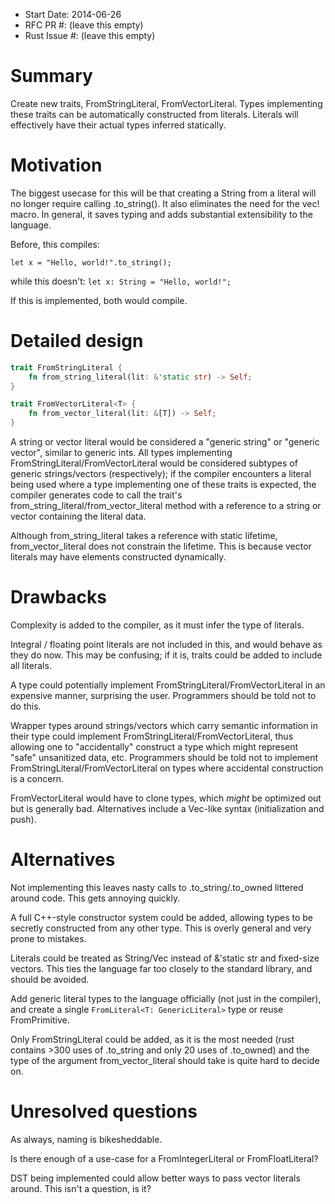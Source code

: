 - Start Date: 2014-06-26
- RFC PR #: (leave this empty)
- Rust Issue #: (leave this empty)

# Summary

Create new traits, FromStringLiteral, FromVectorLiteral<T>. Types implementing these traits can be automatically constructed from literals. Literals will effectively have their actual types inferred statically.

# Motivation

The biggest usecase for this will be that creating a String from a literal will no longer require calling .to_string(). It also eliminates the need for the vec! macro. In general, it saves typing and adds substantial extensibility to the language.

Before, this compiles:

```let x = "Hello, world!".to_string();```

while this doesn't:
```let x: String = "Hello, world!";```

If this is implemented, both would compile.

# Detailed design

```rust
trait FromStringLiteral {
    fn from_string_literal(lit: &'static str) -> Self;
}

trait FromVectorLiteral<T> {
    fn from_vector_literal(lit: &[T]) -> Self;
}
```


A string or vector literal would be considered a "generic string" or "generic vector", similar to generic ints. All types implementing FromStringLiteral/FromVectorLiteral would be considered subtypes of generic strings/vectors (respectively); if the compiler encounters a literal being used where a type implementing one of these traits is expected, the compiler generates code to call the trait's from_string_literal/from_vector_literal method with a reference to a string or vector containing the literal data.

Although from_string_literal takes a reference with static lifetime, from_vector_literal does not constrain the lifetime. This is because vector literals may have elements constructed dynamically.

# Drawbacks
Complexity is added to the compiler, as it must infer the type of literals.

Integral / floating point literals are not included in this, and would behave as they do now. This may be confusing; if it is, traits could be added to include all literals.

A type could potentially implement FromStringLiteral/FromVectorLiteral in an expensive manner, surprising the user. Programmers should be told not to do this.

Wrapper types around strings/vectors which carry semantic information in their type could implement FromStringLiteral/FromVectorLiteral, thus allowing one to "accidentally" construct a type which might represent "safe" unsanitized data, etc. Programmers should be told not to implement FromStringLiteral/FromVectorLiteral on types where accidental construction is a concern.

FromVectorLiteral would have to clone types, which *might* be optimized out but is generally bad. Alternatives include a Vec-like syntax (initialization and push).

# Alternatives

Not implementing this leaves nasty calls to .to_string/.to_owned littered around code. This gets annoying quickly.

A full C++-style constructor system could be added, allowing types to be secretly constructed from any other type. This is overly general and very prone to mistakes.

Literals could be treated as String/Vec instead of &'static str and fixed-size vectors. This ties the language far too closely to the standard library, and should be avoided.

Add generic literal types to the language officially (not just in the compiler), and create a single `FromLiteral<T: GenericLiteral>` type or reuse FromPrimitive. 

Only FromStringLiteral could be added, as it is the most needed (rust contains >300 uses of .to_string and only 20 uses of .to_owned) and the type of the argument from_vector_literal should take is quite hard to decide on.

# Unresolved questions

As always, naming is bikesheddable.

Is there enough of a use-case for a FromIntegerLiteral or FromFloatLiteral? 

DST being implemented could allow better ways to pass vector literals around. This isn't a question, is it?
